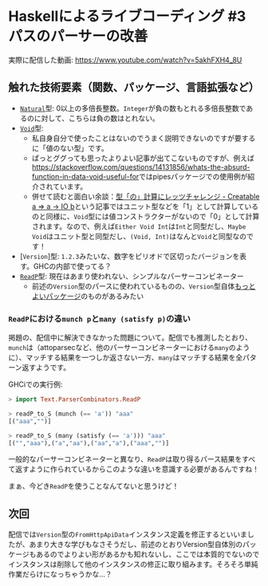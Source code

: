 # Haskellによるライブコーディング #3 パスのパーサーの改善

実際に配信した動画: <https://www.youtube.com/watch?v=5akhFXH4_8U>

## 触れた技術要素（関数、パッケージ、言語拡張など）

- [`Natural`](https://hackage.haskell.org/package/base-4.15.0.0/docs/Numeric-Natural.html)型: 0以上の多倍長整数。`Integer`が負の数もとれる多倍長整数であるのに対して、こちらは負の数はとれない。
- [`Void`](https://hackage.haskell.org/package/base-4.15.0.0/docs/Data-Void.html)型:
    - 私自身自分で使ったことはないのでうまく説明できないのですが要するに「値のない型」です。
    - ぱっとググっても思ったよりよい記事が出てこないものですが、例えば<https://stackoverflow.com/questions/14131856/whats-the-absurd-function-in-data-void-useful-for>ではpipesパッケージでの使用例が紹介されています。
    - 併せて読むと面白い余談：[型「の」計算にレッツチャレンジ - Creatable a => a -> IO b](https://tune.hateblo.jp/entry/2014/12/07/161601)という記事ではユニット型などを「1」として計算しているのと同様に、`Void`型には値コンストラクターがないので「0」として計算されます。なので、例えば`Either Void Int`は`Int`と同型だし、`Maybe Void`はユニット型と同型だし、`(Void, Int)`はなんと`Void`と同型なのです！
- [`Version`]型: `1.2.3`みたいな、数字をピリオドで区切ったバージョンを表す。GHCの内部で使ってる？
- [`ReadP`](https://hackage.haskell.org/package/base-4.15.0.0/docs/Text-ParserCombinators-ReadP.html)型: 現在はあまり使われない、シンプルなパーサーコンビネーター
    - 前述の`Version`型のパースに使われているものの、`Version`型自体[もっとよいパッケージ](https://hackage.haskell.org/package/versions-5.0.0)のものがあるみたい

### `ReadP`における`munch p`と`many (satisfy p)`の違い

掲題の、配信中に解決できなかった問題について。配信でも推測したとおり、`munch`は（attoparsecなど、他のパーサーコンビネーターにおける`many`のように）、マッチする結果を一つしか返さない一方、`many`はマッチする結果を全パターン返すようです。

GHCiでの実行例:

```haskell
> import Text.ParserCombinators.ReadP

> readP_to_S (munch (== 'a')) "aaa"
[("aaa","")]

> readP_to_S (many (satisfy (== 'a'))) "aaa"
[("","aaa"),("a","aa"),("aa","a"),("aaa","")]
```

一般的なパーサーコンビネーターと異なり、`ReadP`は取り得るパース結果をすべて返すように作られているからこのような違いを意識する必要があるんですね！

まぁ、今どき`ReadP`を使うことなんてないと思うけど！

## 次回

配信では`Version`型の`FromHttpApiData`インスタンス定義を修正するといいましたが、あまり大きな学びもなさそうだし、前述のとおりVersion型自体別のパッケージもあるのでよりよい形があるかも知れないし、ここでは本質的でないのでインスタンスは削除して他のインスタンスの修正に取り組みます。そろそろ単純作業だらけになっちゃうかな...？
